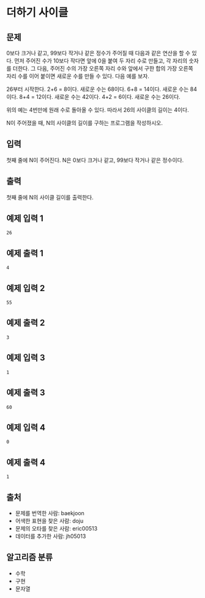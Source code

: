 
# 더하기 사이클
## 문제
0보다 크거나 같고, 99보다 작거나 같은 정수가 주어질 때 다음과 같은 연산을 할 수 있다. 먼저 주어진 수가 10보다 작다면 앞에 0을 붙여 두 자리 수로 만들고, 각 자리의 숫자를 더한다. 그 다음, 주어진 수의 가장 오른쪽 자리 수와 앞에서 구한 합의 가장 오른쪽 자리 수를 이어 붙이면 새로운 수를 만들 수 있다. 다음 예를 보자.

26부터 시작한다. 2+6 = 8이다. 새로운 수는 68이다. 6+8 = 14이다. 새로운 수는 84이다. 8+4 = 12이다. 새로운 수는 42이다. 4+2 = 6이다. 새로운 수는 26이다.

위의 예는 4번만에 원래 수로 돌아올 수 있다. 따라서 26의 사이클의 길이는 4이다.

N이 주어졌을 때, N의 사이클의 길이를 구하는 프로그램을 작성하시오.

## 입력
첫째 줄에 N이 주어진다. N은 0보다 크거나 같고, 99보다 작거나 같은 정수이다.

## 출력
첫째 줄에 N의 사이클 길이를 출력한다.

## 예제 입력 1 
```
26
```
## 예제 출력 1 
```
4
```
## 예제 입력 2 
```
55
```
## 예제 출력 2 
```
3
```
## 예제 입력 3 
```
1
```
## 예제 출력 3 
```
60
```
## 예제 입력 4 
```
0
```
## 예제 출력 4 
```
1
```
## 출처
* 문제를 번역한 사람: baekjoon
* 어색한 표현을 찾은 사람: doju
* 문제의 오타를 찾은 사람: eric00513
* 데이터를 추가한 사람: jh05013
## 알고리즘 분류
* 수학
* 구현
* 문자열